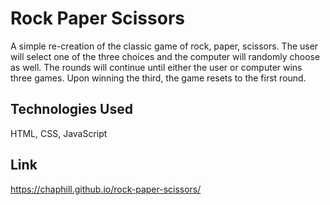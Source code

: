 # Rock Paper Scissors

A simple re-creation of the classic game of rock, paper, scissors. 
The user will select one of the three choices and the computer will randomly choose as well. 
The rounds will continue until either the user or computer wins three games. Upon winning the third, the game resets to the first round.



## Technologies Used 

HTML, CSS, JavaScript



## Link

https://chaphill.github.io/rock-paper-scissors/
